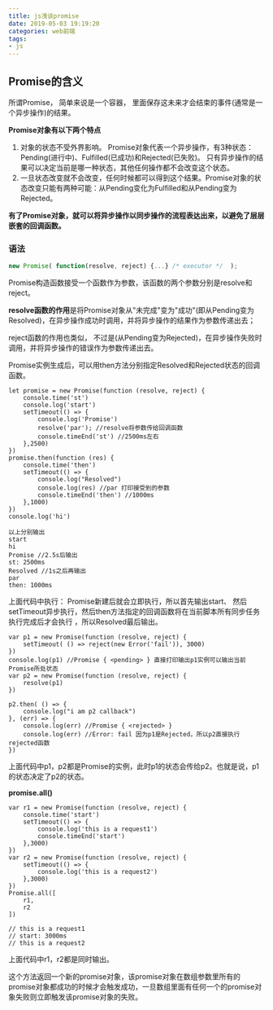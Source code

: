 ```yaml
---
title: js浅谈promise
date: 2019-05-03 19:19:20
categories: web前端
tags: 
- js
---
```


## Promise的含义

所谓Promise， 简单来说是一个容器， 里面保存这未来才会结束的事件(通常是一个异步操作)的结果。

**Promise对象有以下两个特点**

1. 对象的状态不受外界影响。 Promise对象代表一个异步操作，有3种状态： Pending(进行中)、Fulfilled(已成功)和Rejected(已失败)。 只有异步操作的结果可以决定当前是哪一种状态，其他任何操作都不会改变这个状态。
2. 一旦状态改变就不会改变，任何时候都可以得到这个结果。Promise对象的状态改变只能有两种可能：从Pending变化为Fulfilled和从Pending变为Rejected。 

**有了Promise对象，就可以将异步操作以同步操作的流程表达出来，以避免了层层嵌套的回调函数。**



### 语法

```js
new Promise( function(resolve, reject) {...} /* executor */  );
```

Promise构造函数接受一个函数作为参数，该函数的两个参数分别是resolve和reject。

**resolve函数的作用**是将Promise对象从"未完成"变为"成功"(即从Pending变为Resolved)，在异步操作成功时调用，并将异步操作的结果作为参数传递出去；

reject函数的作用也类似， 不过是(从Pending变为Rejected)，在异步操作失败时调用，并将异步操作的错误作为参数传递出去。

Promise实例生成后，可以用then方法分别指定Resolved和Rejected状态的回调函数。

```
let promise = new Promise(function (resolve, reject) {
    console.time('st')
    console.log('start')
    setTimeout(() => {
        console.log('Promise')
        resolve('par'); //resolve将参数传给回调函数
        console.timeEnd('st') //2500ms左右
    },2500)
})
promise.then(function (res) {
    console.time('then')
    setTimeout(() => {
        console.log("Resolved")
        console.log(res) //par 打印接受到的参数
        console.timeEnd('then') //1000ms
    },1000)
})
console.log('hi') 

以上分别输出
start
hi
Promise //2.5s后输出
st: 2500ms
Resolved //1s之后再输出
par
then: 1000ms
```

上面代码中执行： Promise新建后就会立即执行，所以首先输出start、 然后setTimeout异步执行，然后then方法指定的回调函数将在当前脚本所有同步任务执行完成后才会执行 ，所以Resolved最后输出。



```
var p1 = new Promise(function (resolve, reject) {
    setTimeout( () => reject(new Error('fail')), 3000)
})
console.log(p1) //Promise { <pending> } 直接打印输出p1实例可以输出当前Promise所处状态
var p2 = new Promise(function (resolve, reject) {
    resolve(p1)
})

p2.then( () => {
    console.log("i am p2 callback")
}, (err) => {
 	console.log(err) //Promise { <rejected> }
    console.log(err) //Error: fail 因为p1是Rejected，所以p2直接执行rejected函数
})

```

上面代码中p1，p2都是Promise的实例，此时p1的状态会传给p2。也就是说，p1的状态决定了p2的状态。



**promise.all()**

```
var r1 = new Promise(function (resolve, reject) {
    console.time('start')
    setTimeout(() => {
        console.log('this is a request1')
        console.timeEnd('start')
    },3000)
})
var r2 = new Promise(function (resolve, reject) {
    setTimeout(() => {
        console.log('this is a request2')
    },3000)
})
Promise.all([
    r1,
    r2
])

// this is a request1
// start: 3000ms
// this is a request2 
```

上面代码中r1，r2都是同时输出。 

这个方法返回一个新的promise对象，该promise对象在数组参数里所有的promise对象都成功的时候才会触发成功，一旦数组里面有任何一个的promise对象失败则立即触发该promise对象的失败。

